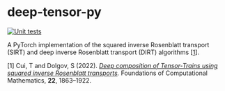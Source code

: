 # deep-tensor-py

[![Unit tests](https://github.com/alexgdebeer/deep-tensor-py/actions/workflows/run_tests.yaml/badge.svg)](https://github.com/alexgdebeer/deep-tensor-py/actions/workflows/run_tests.yaml)

A PyTorch implementation of the squared inverse Rosenblatt transport (SIRT) and deep inverse Rosenblatt transport (DIRT) algorithms [[1](#1)].

[<a id="1">1</a>] 
Cui, T and Dolgov, S (2022). 
*[Deep composition of Tensor-Trains using squared inverse Rosenblatt transports](https://doi.org/10.1007/s10208-021-09537-5).* 
Foundations of Computational Mathematics, **22**, 1863–1922.
